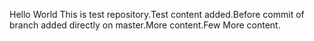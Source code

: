  Hello World This is test repository.Test content added.Before commit of branch added directly on master.More content.Few More content.
